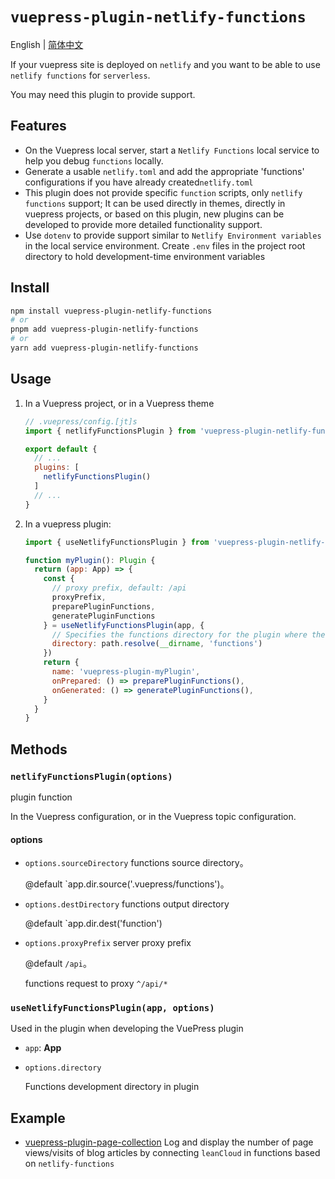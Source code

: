 # `vuepress-plugin-netlify-functions`

English | [简体中文](./README.md)

If your vuepress site is deployed on `netlify` and you want to be able to use `netlify functions` for `serverless`.

You may need this plugin to provide support.

## Features

- On the Vuepress local server, start a `Netlify Functions` local service to help you debug `functions` locally.
- Generate a usable `netlify.toml` and add the appropriate 'functions' configurations if you have already created`netlify.toml`
- This plugin does not provide specific `function` scripts, only `netlify functions` support;
  It can be used directly in themes, directly in vuepress projects, or based on this plugin,
  new plugins can be developed to provide more detailed functionality support.
- Use `dotenv` to provide support similar to `Netlify Environment variables` in the local service
  environment. Create `.env` files in the project root directory to hold development-time environment variables

## Install

```sh
npm install vuepress-plugin-netlify-functions
# or
pnpm add vuepress-plugin-netlify-functions
# or
yarn add vuepress-plugin-netlify-functions
```

## Usage

1. In a Vuepress project, or in a Vuepress theme

   ``` js
   // .vuepress/config.[jt]s
   import { netlifyFunctionsPlugin } from 'vuepress-plugin-netlify-functions'

   export default {
     // ...
     plugins: [
       netlifyFunctionsPlugin()
     ]
     // ...
   }
   ```

2. In a vuepress plugin:

   ``` js
   import { useNetlifyFunctionsPlugin } from 'vuepress-plugin-netlify-functions'

   function myPlugin(): Plugin {
     return (app: App) => {
       const {
         // proxy prefix, default: /api
         proxyPrefix,
         preparePluginFunctions,
         generatePluginFunctions
       } = useNetlifyFunctionsPlugin(app, {
         // Specifies the functions directory for the plugin where the relevant scripts are developed
         directory: path.resolve(__dirname, 'functions')
       })
       return {
         name: 'vuepress-plugin-myPlugin',
         onPrepared: () => preparePluginFunctions(),
         onGenerated: () => generatePluginFunctions(),
       }
     }
   }
   ```

## Methods

### `netlifyFunctionsPlugin(options)`

plugin function

In the Vuepress configuration, or in the Vuepress topic configuration.

#### options

- `options.sourceDirectory` functions source directory。

  @default `app.dir.source('.vuepress/functions')。

- `options.destDirectory` functions output directory

  @default `app.dir.dest('function')

- `options.proxyPrefix` server proxy prefix

  @default `/api`。

  functions request to proxy `^/api/*`

### `useNetlifyFunctionsPlugin(app, options)`

Used in the plugin when developing the VuePress plugin

- `app`: **App**

- `options.directory`

  Functions development directory in plugin

## Example

- [vuepress-plugin-page-collection](https://github.com/pengzhanbo/vuepress-theme-plume/tree/main/packages/plugin-page-collection)
  Log and display the number of page views/visits of blog articles by connecting `leanCloud` in functions based on `netlify-functions`
